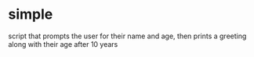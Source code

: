 # simple
script that prompts the user for their name and age, then prints a greeting along with their age after 10 years
